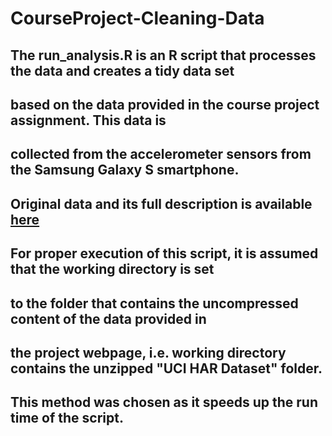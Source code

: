# CourseProject-Cleaning-Data

## The run_analysis.R is an R script that processes the data and creates a tidy data set 
##  based on the data provided in the course project assignment. This data is
##  collected from the accelerometer sensors from the Samsung Galaxy S smartphone. 
##  Original data and its full description is available [here](http://archive.ics.uci.edu/ml/datasets/Human+Activity+Recognition+Using+Smartphones)

## For proper execution of this script, it is assumed that the working directory is set
##  to the folder that contains the uncompressed content of the data provided in 
##  the project webpage, i.e. working directory contains the unzipped "UCI HAR Dataset" folder.
##  This method was chosen as it speeds up the run time of the script. 



     
